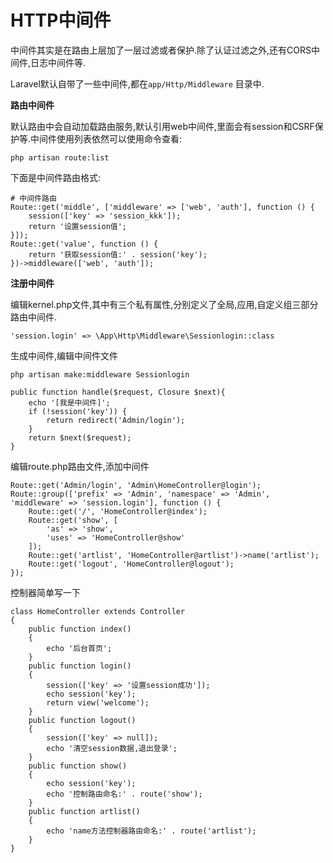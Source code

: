 # HTTP中间件

中间件其实是在路由上层加了一层过滤或者保护.除了认证过滤之外,还有CORS中间件,日志中间件等.

Laravel默认自带了一些中间件,都在`app/Http/Middleware` 目录中.

**路由中间件**

默认路由中会自动加载路由服务,默认引用web中间件,里面会有session和CSRF保护等.中间件使用列表依然可以使用命令查看:

```
php artisan route:list
```

下面是中间件路由格式:

```
# 中间件路由
Route::get('middle', ['middleware' => ['web', 'auth'], function () {
    session(['key' => 'session_kkk']);
    return '设置session值';
}]);
Route::get('value', function () {
    return '获取session值:' . session('key');
})->middleware(['web', 'auth']);
```

**注册中间件**

编辑kernel.php文件,其中有三个私有属性,分别定义了全局,应用,自定义组三部分路由中间件.

```
'session.login' => \App\Http\Middleware\Sessionlogin::class
```

生成中间件,编辑中间件文件

```
php artisan make:middleware Sessionlogin
```

```
public function handle($request, Closure $next){
    echo '[我是中间件]';
    if (!session('key')) {
        return redirect('Admin/login');
    }
    return $next($request);
}
```

编辑route.php路由文件,添加中间件

```
Route::get('Admin/login', 'Admin\HomeController@login');
Route::group(['prefix' => 'Admin', 'namespace' => 'Admin', 'middleware' => 'session.login'], function () {
    Route::get('/', 'HomeController@index');
    Route::get('show', [
        'as' => 'show',
        'uses' => 'HomeController@show'
    ]);
    Route::get('artlist', 'HomeController@artlist')->name('artlist');
    Route::get('logout', 'HomeController@logout');
});
```

控制器简单写一下

```
class HomeController extends Controller
{
    public function index()
    {
        echo '后台首页';
    }
    public function login()
    {
        session(['key' => '设置session成功']);
        echo session('key');
        return view('welcome');
    }
    public function logout()
    {
        session(['key' => null]);
        echo '清空session数据,退出登录';
    }
    public function show()
    {
        echo session('key');
        echo '控制路由命名:' . route('show');
    }
    public function artlist()
    {
        echo 'name方法控制器路由命名:' . route('artlist');
    }
}
```

